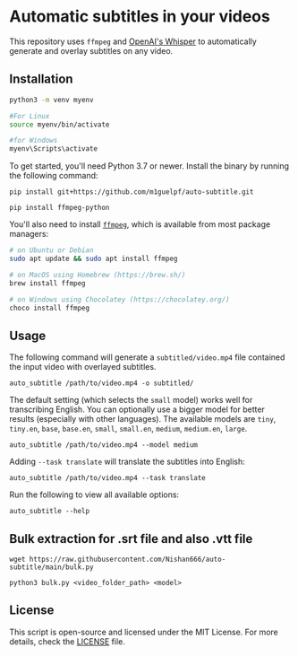 # Automatic subtitles in your videos

This repository uses `ffmpeg` and [OpenAI's Whisper](https://openai.com/blog/whisper) to automatically generate and overlay subtitles on any video.

## Installation


```bash
python3 -m venv myenv

#For Linux
source myenv/bin/activate

#for Windows
myenv\Scripts\activate
```



To get started, you'll need Python 3.7 or newer. Install the binary by running the following command:

    pip install git+https://github.com/m1guelpf/auto-subtitle.git

    pip install ffmpeg-python 

You'll also need to install [`ffmpeg`](https://ffmpeg.org/), which is available from most package managers:

```bash
# on Ubuntu or Debian
sudo apt update && sudo apt install ffmpeg

# on MacOS using Homebrew (https://brew.sh/)
brew install ffmpeg

# on Windows using Chocolatey (https://chocolatey.org/)
choco install ffmpeg
```

## Usage

The following command will generate a `subtitled/video.mp4` file contained the input video with overlayed subtitles.

    auto_subtitle /path/to/video.mp4 -o subtitled/

The default setting (which selects the `small` model) works well for transcribing English. You can optionally use a bigger model for better results (especially with other languages). The available models are `tiny`, `tiny.en`, `base`, `base.en`, `small`, `small.en`, `medium`, `medium.en`, `large`.

    auto_subtitle /path/to/video.mp4 --model medium

Adding `--task translate` will translate the subtitles into English:

    auto_subtitle /path/to/video.mp4 --task translate

Run the following to view all available options:

    auto_subtitle --help

## Bulk extraction for .srt file and also .vtt file

```
wget https://raw.githubusercontent.com/Nishan666/auto-subtitle/main/bulk.py

python3 bulk.py <video_folder_path> <model>
```

## License

This script is open-source and licensed under the MIT License. For more details, check the [LICENSE](LICENSE) file.
